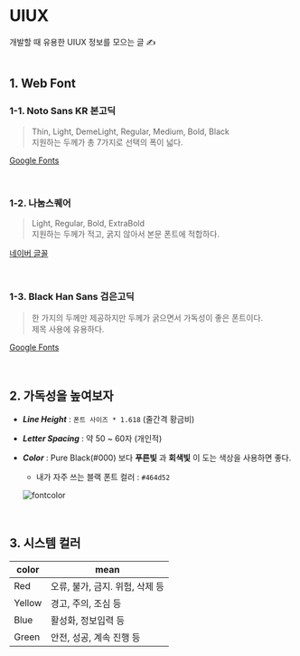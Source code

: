 # UIUX
개발할 때 유용한 UIUX 정보를 모으는 글 ✍️
<br/><br/>

## 1. Web Font

### 1-1. Noto Sans KR 본고딕

> Thin, Light, DemeLight, Regular, Medium, Bold, Black  
> 지원하는 두께가 총 7가지로 선택의 폭이 넓다.

[Google Fonts](https://fonts.google.com/specimen/Noto+Sans+KR#standard-styles)

<br/>

### 1-2. 나눔스퀘어

> Light, Regular, Bold, ExtraBold  
> 지원하는 두께가 적고, 굵지 않아서 본문 폰트에 적합하다.

[네이버 글꼴](https://hangeul.naver.com/2017/nanum)

<br/>

### 1-3. Black Han Sans 검은고딕

> 한 가지의 두께만 제공하지만 두께가 굵으면서 가독성이 좋은 폰트이다.  
> 제목 사용에 유용하다.

[Google Fonts](https://fonts.google.com/specimen/Black+Han+Sans?preview.text_type=custom)

<br/>

## 2. 가독성을 높여보자

- ***Line Height***  : `폰트 사이즈 * 1.618` (줄간격 황금비)

- ***Letter Spacing*** : 약 50 ~ 60자 (개인적)

- ***Color*** : Pure Black(#000) 보다 **푸른빛** 과 **회색빛** 이 도는 색상을 사용하면 좋다.

  - 내가 자주 쓰는 블랙 폰트 컬러 : `#464d52`

  ![fontcolor](https://user-images.githubusercontent.com/53563513/129853448-001d8129-0121-4bb9-9a9a-6b615e77cf0e.png)

<br/>

## 3. 시스템 컬러
color | mean
|---|---|
Red | 오류, 불가, 금지. 위험, 삭제 등
Yellow | 경고, 주의, 조심 등
Blue | 활성화, 정보입력 등
Green | 안전, 성공, 계속 진행 등
